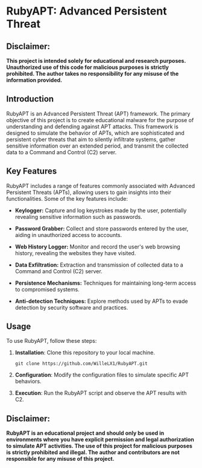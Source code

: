 # RubyAPT: Advanced Persistent Threat

## Disclaimer:
**This project is intended solely for educational and research purposes. Unauthorized use of this code for malicious purposes is strictly prohibited. The author takes no responsibility for any misuse of the information provided.**

## Introduction
RubyAPT is an Advanced Persistent Threat (APT) framework. The primary objective of this project is to create educational malware for the purpose of understanding and defending against APT attacks. This framework is designed to simulate the behavior of APTs, which are sophisticated and persistent cyber threats that aim to silently infiltrate systems, gather sensitive information over an extended period, and transmit the collected data to a Command and Control (C2) server.

## Key Features
RubyAPT includes a range of features commonly associated with Advanced Persistent Threats (APTs), allowing users to gain insights into their functionalities. Some of the key features include:

- **Keylogger:** Capture and log keystrokes made by the user, potentially revealing sensitive information such as passwords.

- **Password Grabber:** Collect and store passwords entered by the user, aiding in unauthorized access to accounts.

- **Web History Logger:** Monitor and record the user's web browsing history, revealing the websites they have visited.

- **Data Exfiltration:** Extraction and transmission of collected data to a Command and Control (C2) server.

- **Persistence Mechanisms:** Techniques for maintaining long-term access to compromised systems.

- **Anti-detection Techniques:** Explore methods used by APTs to evade detection by security software and practices.

## Usage
To use RubyAPT, follow these steps:

1. **Installation**: Clone this repository to your local machine.

   ```shell
   git clone https://github.com/WilleLX1/RubyAPT.git
   
2. **Configuration**: Modify the configuration files to simulate specific APT behaviors.

3. **Execution**: Run the RubyAPT script and observe the APT results with C2.

## Disclaimer:
**RubyAPT is an educational project and should only be used in environments where you have explicit permission and legal authorization to simulate APT activities. The use of this project for malicious purposes is strictly prohibited and illegal. The author and contributors are not responsible for any misuse of this project.**

